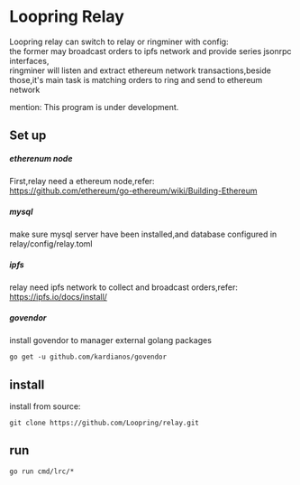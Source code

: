 # Loopring Relay
Loopring relay can switch to relay or ringminer with config:<br>
the former may broadcast orders to ipfs network and provide series jsonrpc interfaces,<br>
ringminer will listen and extract ethereum network transactions,beside those,it's main task is matching orders to ring and send to ethereum network<br>

mention:
This program is under development.

## Set up
##### etherenum node
First,relay need a ethereum node,refer:<br>
https://github.com/ethereum/go-ethereum/wiki/Building-Ethereum

##### mysql
make sure mysql server have been installed,and database configured in relay/config/relay.toml

##### ipfs
relay need ipfs network to collect and broadcast orders,refer:<br>
https://ipfs.io/docs/install/

##### govendor
install govendor to manager external golang packages
```
go get -u github.com/kardianos/govendor
```

## install
install from source:
```
git clone https://github.com/Loopring/relay.git
```

## run
```
go run cmd/lrc/*
```